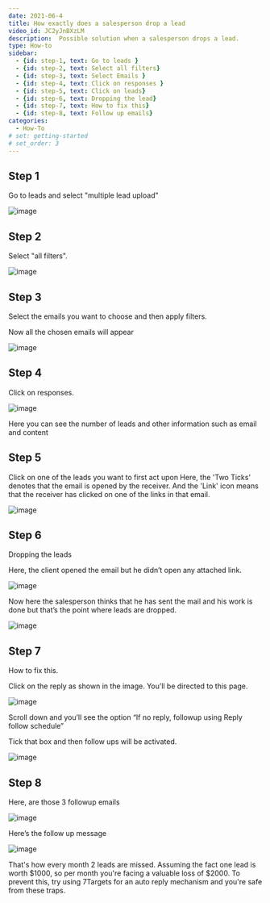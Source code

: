 ```yaml
---
date: 2021-06-4
title: How exactly does a salesperson drop a lead
video_id: JC2yJnBXzLM
description:  Possible solution when a salesperson drops a lead.
type: How-to
sidebar:
  - {id: step-1, text: Go to leads }
  - {id: step-2, text: Select all filters}
  - {id: step-3, text: Select Emails }
  - {id: step-4, text: Click on responses }
  - {id: step-5, text: Click on leads}
  - {id: step-6, text: Dropping the lead}
  - {id: step-7, text: How to fix this}
  - {id: step-8, text: Follow up emails}
categories:
  - How-To
# set: getting-started
# set_order: 3
---
```




## Step 1
Go to leads and select "multiple lead upload" 


![image](../../images/Dropped-lead-1.png)

## Step 2
Select "all filters".


![image](../../images/Dropped-lead-2.png)


## Step 3

Select the emails you want to choose and then apply filters.

Now all the chosen emails will appear

![image](../../images/Dropped-lead-3.png)




## Step 4

Click on responses.

![image](../../images/Dropped-lead-4.png)

Here you can see the number of leads and other information such as email and content 



## Step 5

Click on one of the leads you want to first act upon
Here, the 'Two Ticks' denotes that the email is opened by the receiver. And the 'Link' icon means that the receiver has clicked on one of the links in that email.


![image](../../images/Dropped-lead-5.png)

## Step 6

Dropping the leads

Here, the client opened the email but he didn’t open any attached link.


![image](../../images/Dropped-lead-6.png)

Now here the salesperson thinks that he has sent the mail and his work is done but that’s the point where leads are dropped.

![image](../../images/Dropped-lead-7.png)

## Step 7
How to fix this.

Click on the reply as shown in the image.
You’ll be directed to this page.

![image](../../images/Dropped-lead-8.png)

Scroll down and you’ll see the option “If no reply, followup using Reply follow schedule”

Tick that box and then follow ups will be activated.

![image](../../images/Dropped-lead-9.png)


## Step 8

Here, are those 3 followup emails

![image](../../images/Dropped-lead-10.png)

Here’s the follow up message

![image](../../images/Dropped-lead-11.png)

That's how every month 2 leads are missed. Assuming the fact one lead is worth $1000, so per month you're facing a valuable loss of $2000.
To prevent this, try using 7Targets for an auto reply mechanism and you're safe from these traps.



